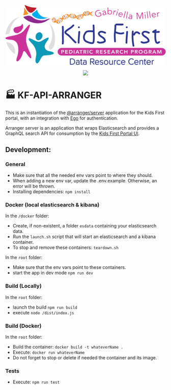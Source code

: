 <p align="center">
  <img src="docs/kids_first_logo.svg" alt="Kids First repository logo" width="660px" />
</p>
<p align="center">
  <a href="https://opensource.org/licenses/Apache-2.0"><img src="https://img.shields.io/badge/License-Apache%202.0-blue.svg?style=for-the-badge"></a>
</p>

# :factory: KF-API-ARRANGER
This is an instantiation of the [@arranger/server](https://github.com/overture-stack/arranger/tree/develop/modules/server) application for the Kids First portal, with an integration with [Ego](https://github.com/overture-stack/ego) for authentication.

Arranger server is an application that wraps Elasticsearch and provides a GraphQL search API for consumption by the [Kids First Portal UI](https://github.com/kids-first/kf-portal-ui).

## Development:

### General
* Make sure that all the needed env vars point to where they should.
* When adding a new env var, update the .env.example. Otherwise, an error will be thrown.
* Installing dependencies: `npm install`

### Docker (local elasticsearch & kibana)
In the `/docker` folder:
* Create, if non-existent, a folder `esdata` containing your elasticsearch data.
* Run the `launch.sh` script that will start an elasticsearch and a kibana container.
* To stop and remove these containers: `teardown.sh`
  
In the `root` folder:  
* Make sure that the env vars point to these containers.
* start the app in dev mode `npm run dev`

### Build (Locally) 
In the `root` folder:
* launch the build `npm run build`
* execute `node /dist/index.js`

### Build (Docker)
In the `root` folder:
* Build the container: `docker build -t whateverName .`
* Execute: `docker run whateverName`
* Do not forget to stop or delete if needed the container and its image.
### Tests
* Execute: `npm run test`
